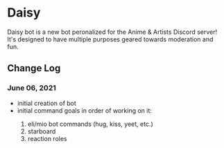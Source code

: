<h1>Daisy</h1>
<p>Daisy bot is a new bot peronalized for the Anime & Artists Discord server! It's designed to have multiple purposes geared towards moderation and fun.</p>
<h2>Change Log</h2>
<h3>June 06, 2021</h3>
  <ul>
  <li>initial creation of bot</li>
  <li>initial command goals in order of working on it:</li>
  <ol>
    <li>eli/mio bot commands (hug, kiss, yeet, etc.)</li>
    <li>starboard</li>
    <li>reaction roles</li>
  </ol>
  </ul>
  </p>
